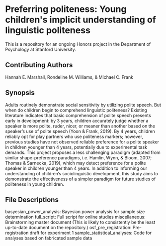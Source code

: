 # Preferring politeness: Young children's implicit understanding of linguistic politeness
This is a repository for an ongoing Honors project in the Department of Psychology at Stanford University.

## Contributing Authors
Hannah E. Marshall, Rondeline M. Williams, & Michael C. Frank

## Synopsis
Adults routinely demonstrate social sensitivity by utilizing polite speech. But when do children begin to comprehend linguistic politeness? Existing literature indicates that basic comprehension of polite speech presents early in development: by 3 years, children accurately judge whether a speaker is more polite, ruder, nicer, or meaner than another based on the speaker’s use of polite speech (Yoon & Frank, 2019). By 4 years, children reliably opt for play partners who use politeness markers; however, previous studies have not observed reliable preference for a polite speaker in children younger than 4 years, potentially due to experimental task demands. This project proposes a less challenging paradigm (adapted from similar shape-preference paradigms, i.e. Hamlin, Wynn, & Bloom, 2007; Thomas & Sarnecka, 2019), which may detect preference for a polite speaker in children younger than 4 years. In addition to informing our understanding of children’s sociolinguistic development, this study aims to demonstrate the effectiveness of a simpler paradigm for future studies of politeness in young children.

## File Descriptions
basyesian_power_analysis: Bayesian power analysis for sample size determination
full_script: Full script for online studies
miscellaneous: Brainstorming master document (This is likely to consistently be the least up-to-date document on the repository.)
osf_pre_registration: Pre-registration draft for experiment 1
sample_statistical_analyses: Code for analyses based on fabricated sample data

